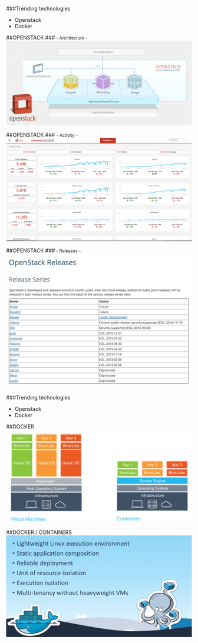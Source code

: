 ###Trending technologies

- Openstack <!-- .element: class="fragment highlight-green"  --> 
- Docker


##OPENSTACK
###<small> - Architecture - </small> <!-- .element:  style="color:orange"--> 
![openstack](./slides/img/4/openstack.png)


##OPENSTACK
###<small> - Activity - </small> <!-- .element:  style="color:orange"--> 
![openstack](./slides/img/4/openstack-activity.png)


##OPENSTACK
###<small> - Releases - </small> <!-- .element:  style="color:orange"--> 
![openstack](./slides/img/4/openstack-releases.png)


###Trending technologies

- Openstack  
- Docker <!-- .element: class="fragment highlight-green"  -->


##DOCKER
![docker](./slides/img/4/docker.png)


##DOCKER / CONTAINERS
![docker](./slides/img/4/docker-containers.png)